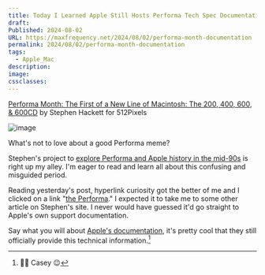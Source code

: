 ```yaml
---
title: Today I Learned Apple Still Hosts Performa Tech Spec Documentation
draft: 
Published: 2024-08-02
URL: https://maxfrequency.net/2024/08/02/performa-month-documentation
permalink: 2024/08/02/performa-month-documentation
tags:
  - Apple_Mac
description: 
image: 
cssclasses: 
---
```

[Performa Month: The First of a New Line of Macintosh: The 200, 400, 600, & 600CD](https://512pixels.net/2024/08/performa-month-the-dawn-of-performa-200-400-600-600cd/) by Stephen Hackett for 512Pixels

![image](https://512pixels.net/wp-content/uploads/2024/07/performa-same-photo.jpg)

What's not to love about a good Performa meme?

Stephen's project to [explore Performa and Apple history in the mid-90s](https://512pixels.net/2024/07/performa-month-the-basics/) is right up my alley. I'm eager to read and learn all about this confusing and misguided period.

Reading yesterday's post, hyperlink curiosity got the better of me and I clicked on a link "[the Performa](https://support.apple.com/en-us/112040)." I expected it to take me to some other article on Stephen's site. I never would have guessed it'd go straight to Apple's own support documentation.

Say what you will about [Apple's documentation](https://www.caseyliss.com/2020/11/10/on-apples-pisspoor-documentation), it's pretty cool that they still officially provide this technical information.[^1]

[^1]: 👋🏻 Casey 😉